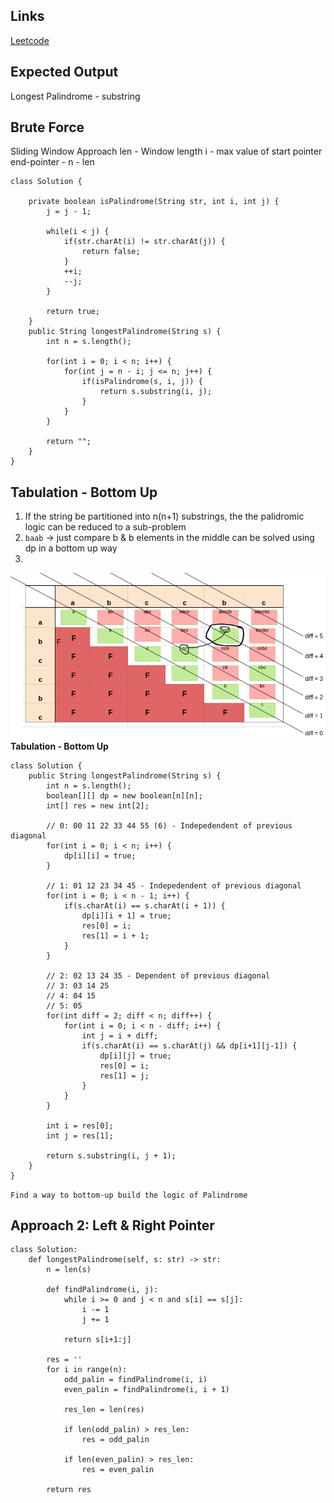 ## Links
[Leetcode](https://leetcode.com/problems/longest-palindromic-substring/description/)

## Expected Output
Longest Palindrome - substring

## Brute Force
Sliding Window Approach
len - Window length
i - max value of start pointer
end-pointer - n - len

```
class Solution {

    private boolean isPalindrome(String str, int i, int j) {
        j = j - 1;

        while(i < j) {
            if(str.charAt(i) != str.charAt(j)) {
                return false;
            }
            ++i;
            --j;
        }

        return true;
    }
    public String longestPalindrome(String s) {
        int n = s.length();
        
        for(int i = 0; i < n; i++) {
            for(int j = n - i; j <= n; j++) {
                if(isPalindrome(s, i, j)) {
                    return s.substring(i, j);
                }
            }
        }

        return "";
    }
}
```
## Tabulation - Bottom Up
1. If the string be partitioned into n(n+1) substrings, the the palidromic logic can be reduced to a sub-problem
2. `baab` -> just compare b & b elements in the middle can be solved using dp in a bottom up way
3. 

![image](../../images/longest-palindrome-substring-dryrun.png)
**Tabulation - Bottom Up**
```
class Solution {
    public String longestPalindrome(String s) {
        int n = s.length();
        boolean[][] dp = new boolean[n][n];
        int[] res = new int[2];

        // 0: 00 11 22 33 44 55 (6) - Indepedendent of previous diagonal
        for(int i = 0; i < n; i++) {
            dp[i][i] = true;
        }

        // 1: 01 12 23 34 45 - Indepedendent of previous diagonal 
        for(int i = 0; i < n - 1; i++) {
            if(s.charAt(i) == s.charAt(i + 1)) {
                dp[i][i + 1] = true;
                res[0] = i;
                res[1] = i + 1;
            }
        }

        // 2: 02 13 24 35 - Dependent of previous diagonal
        // 3: 03 14 25
        // 4: 04 15
        // 5: 05
        for(int diff = 2; diff < n; diff++) {
            for(int i = 0; i < n - diff; i++) {
                int j = i + diff;
                if(s.charAt(i) == s.charAt(j) && dp[i+1][j-1]) {
                    dp[i][j] = true;
                    res[0] = i;
                    res[1] = j;
                }
            }
        }

        int i = res[0];
        int j = res[1];

        return s.substring(i, j + 1);
    }
}
```

`Find a way to bottom-up build the logic of Palindrome`

## Approach 2: Left & Right Pointer

```
class Solution:
    def longestPalindrome(self, s: str) -> str:
        n = len(s)

        def findPalindrome(i, j):
            while i >= 0 and j < n and s[i] == s[j]:
                i -= 1
                j += 1
            
            return s[i+1:j]
        
        res = ''
        for i in range(n):
            odd_palin = findPalindrome(i, i)
            even_palin = findPalindrome(i, i + 1)

            res_len = len(res)

            if len(odd_palin) > res_len:
                res = odd_palin
                
            if len(even_palin) > res_len:
                res = even_palin
            
        return res
```